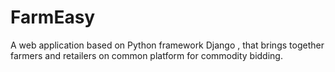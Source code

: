 # FarmEasy
A web application based on Python framework Django , that brings together farmers and retailers on common platform for commodity bidding.
